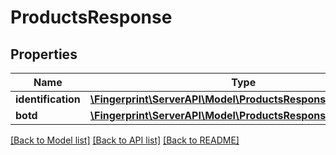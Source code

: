 # ProductsResponse

## Properties
Name | Type | Description | Notes
------------ | ------------- | ------------- | -------------
**identification** | [**\Fingerprint\ServerAPI\Model\ProductsResponseIdentification**](ProductsResponseIdentification.md) |  | [optional] 
**botd** | [**\Fingerprint\ServerAPI\Model\ProductsResponseBotd**](ProductsResponseBotd.md) |  | [optional] 

[[Back to Model list]](../../README.md#documentation-for-models) [[Back to API list]](../../README.md#documentation-for-api-endpoints) [[Back to README]](../../README.md)

